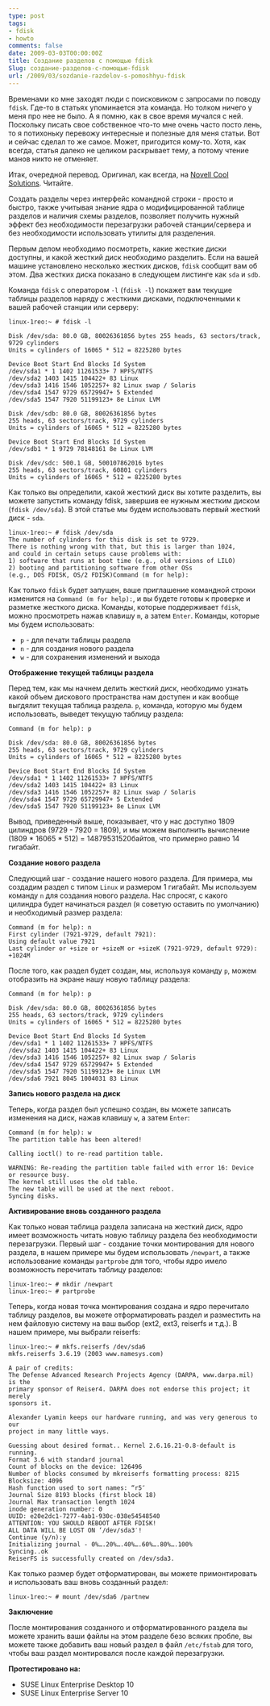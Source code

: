 ```yaml
---
type: post
tags:
- fdisk
- howto
comments: false
date: 2009-03-03T00:00:00Z
title: Создание разделов с помощью fdisk
Slug: создание-разделов-с-помощью-fdisk
url: /2009/03/sozdanie-razdelov-s-pomoshhyu-fdisk
---
```


Временами ко мне заходят люди с поисковиком с запросами по поводу `fdisk`. Где-то в статьях упоминается эта команда. Но толком ничего у меня про нее не было. А я помню, как в свое время мучался с ней. Поскольку писать свое собственное что-то мне очень часто посто лень, то я потихоньку перевожу интересные и полезные для меня статьи. Вот и сейчас сделал то же самое. Может, пригодится кому-то. Хотя, как всегда, статья далеко не целиком раскрывает тему, а потому чтение манов никто не отменяет.

Итак, очередной перевод. Оригинал, как всегда, на [Novell Cool Solutions](http://www.novell.com/coolsolutions/feature/19350.html). Читайте.

Создать разделы через интерфейс командной строки - просто и быстро, также учитывая знание ядра о модифицированной таблице разделов и наличия схемы разделов, позволяет получить нужный эффект без необходимости перезагрузки рабочей станции/сервера и без необходимости использовать утилиты для разделения.

Первым делом необходимо посмотреть, какие жесткие диски доступны, и какой жесткий диск необходимо разделить. Если на вашей машине установлено несколько жестких дисков, `fdisk` сообщит вам об этом. Два жестких диска показано в следующем листинге как `sda` и `sdb`.

Команда `fdisk` с оператором `-l` (`fdisk -l`) покажет вам текущие таблицы разделов
наряду с жесткими дисками, подключенными к вашей рабочей станции или серверу:

	linux-1reo:~ # fdisk -l

	Disk /dev/sda: 80.0 GB, 80026361856 bytes 255 heads, 63 sectors/track, 9729 cylinders
	Units = cylinders of 16065 * 512 = 8225280 bytes

	Device Boot Start End Blocks Id System
	/dev/sda1 * 1 1402 11261533+ 7 HPFS/NTFS
	/dev/sda2 1403 1415 104422+ 83 Linux
	/dev/sda3 1416 1546 1052257+ 82 Linux swap / Solaris
	/dev/sda4 1547 9729 65729947+ 5 Extended
	/dev/sda5 1547 7920 51199123+ 8e Linux LVM

	Disk /dev/sdb: 80.0 GB, 80026361856 bytes
	255 heads, 63 sectors/track, 9729 cylinders
	Units = cylinders of 16065 * 512 = 8225280 bytes

	Device Boot Start End Blocks Id System
	/dev/sdb1 * 1 9729 78148161 8e Linux LVM

	Disk /dev/sdc: 500.1 GB, 500107862016 bytes
	255 heads, 63 sectors/track, 60801 cylinders
	Units = cylinders of 16065 * 512 = 8225280 bytes

Как только вы определили, какой жесткий диск вы хотите разделить, вы можете запустить команду fdisk, завершив ее нужным жестким диском (`fdisk /dev/sda`). В этой статье мы будем использовать первый жесткий диск - `sda`.

	linux-1reo:~ # fdisk /dev/sda
	The number of cylinders for this disk is set to 9729.
	There is nothing wrong with that, but this is larger than 1024,
	and could in certain setups cause problems with:
	1) software that runs at boot time (e.g., old versions of LILO)
	2) booting and partitioning software from other OSs
	(e.g., DOS FDISK, OS/2 FDISK)Command (m for help):

Как только `fdisk` будет запущен, ваше приглашение командной строки изменится на `Command (m for help):`, и вы будете готовы к проверке и разметке жесткого диска. Команды, которые поддерживает `fdisk`, можно просмотреть нажав клавишу `m`, а затем `Enter`. Команды, которые мы будем использовать:

  * `p` - для печати таблицы раздела
  * `n` - для создания нового раздела
  * `w` - для сохранения изменений и выхода

**Отображение текущей таблицы раздела**

Перед тем, как мы начнем делить жесткий диск, необходимо узнать какой объем дискового пространства нам доступен и как вообще выгдялит текущая таблица раздела. `p`, команда, которую мы будем использовать, выведет текущую таблицу
раздела:

	Command (m for help): p

	Disk /dev/sda: 80.0 GB, 80026361856 bytes
	255 heads, 63 sectors/track, 9729 cylinders
	Units = cylinders of 16065 * 512 = 8225280 bytes

	Device Boot Start End Blocks Id System
	/dev/sda1 * 1 1402 11261533+ 7 HPFS/NTFS
	/dev/sda2 1403 1415 104422+ 83 Linux
	/dev/sda3 1416 1546 1052257+ 82 Linux swap / Solaris
	/dev/sda4 1547 9729 65729947+ 5 Extended
	/dev/sda5 1547 7920 51199123+ 8e Linux LVM

Вывод, приведенный выше, показывает, что у нас доступно 1809 цилиндров (9729 - 7920 = 1809), и мы можем выполнить вычисление (1809 * 16065 * 512) = 14879531520байтов, что примерно равно 14 гигабайт.

**Создание нового раздела**

Следующий шаг - создание нашего нового раздела. Для примера, мы создадим раздел с типом `Linux` и размером 1 гигабайт. Мы используем команду `n` для создания нового раздела. Нас спросят, с какого цилиндра будет начинаться раздел (я советую оставить по умолчанию) и необходимый размер раздела:

	Command (m for help): n
	First cylinder (7921-9729, default 7921):
	Using default value 7921
	Last cylinder or +size or +sizeM or +sizeK (7921-9729, default 9729): +1024M

После того, как раздел будет создан, мы, используя команду `p`, можем отобразить на экране нашу новую таблицу раздела:

	Command (m for help): p

	Disk /dev/sda: 80.0 GB, 80026361856 bytes
	255 heads, 63 sectors/track, 9729 cylinders
	Units = cylinders of 16065 * 512 = 8225280 bytes

	Device Boot Start End Blocks Id System
	/dev/sda1 * 1 1402 11261533+ 7 HPFS/NTFS
	/dev/sda2 1403 1415 104422+ 83 Linux
	/dev/sda3 1416 1546 1052257+ 82 Linux swap / Solaris
	/dev/sda4 1547 9729 65729947+ 5 Extended
	/dev/sda5 1547 7920 51199123+ 8e Linux LVM
	/dev/sda6 7921 8045 1004031 83 Linux

**Запись нового раздела на диск**

Теперь, когда раздел был успешно создан, вы можете записать изменения на диск, нажав клавишу `w`, а затем `Enter`:

	Command (m for help): w
	The partition table has been altered!

	Calling ioctl() to re-read partition table.

	WARNING: Re-reading the partition table failed with error 16: Device or resource busy.
	The kernel still uses the old table.
	The new table will be used at the next reboot.
	Syncing disks.

**Активирование вновь созданного раздела**

Как только новая таблица раздела записана на жесткий диск, ядро имеет возможность читать новую таблицу раздела без необходимости перезагрузки. Первый шаг - создание точки монтирования для нового раздела, в нашем примере мы будем использовать `/newpart`, а также использование команды `partprobe` для того, чтобы ядро имело возможность перечитать таблицу разделов:

	linux-1reo:~ # mkdir /newpart
	linux-1reo:~ # partprobe

Теперь, когда новая точка монтирования создана и ядро перечитало таблицу разделов, вы можете отформатировать раздел и разместить на нем файловую систему на ваш выбор (ext2, ext3, reiserfs и т.д.). В нашем примере, мы выбрали reiserfs:

	linux-1reo:~ # mkfs.reiserfs /dev/sda6
	mkfs.reiserfs 3.6.19 (2003 www.namesys.com)

	A pair of credits:
	The Defense Advanced Research Projects Agency (DARPA, www.darpa.mil) is the
	primary sponsor of Reiser4. DARPA does not endorse this project; it merely
	sponsors it.

	Alexander Lyamin keeps our hardware running, and was very generous to our
	project in many little ways.

	Guessing about desired format.. Kernel 2.6.16.21-0.8-default is running.
	Format 3.6 with standard journal
	Count of blocks on the device: 126496
	Number of blocks consumed by mkreiserfs formatting process: 8215
	Blocksize: 4096
	Hash function used to sort names: “r5″
	Journal Size 8193 blocks (first block 18)
	Journal Max transaction length 1024
	inode generation number: 0
	UUID: e20e2dc1-7277-4ab1-930c-038e54548540
	ATTENTION: YOU SHOULD REBOOT AFTER FDISK!
	ALL DATA WILL BE LOST ON ‘/dev/sda3′!
	Continue (y/n):y
	Initializing journal - 0%….20%….40%….60%….80%….100%
	Syncing..ok
	ReiserFS is successfully created on /dev/sda3.

Как только размер будет отформатирован, вы можете примонтировать и использовать ваш вновь созданный раздел:

	linux-1reo:~ # mount /dev/sda6 /partnew

**Заключение**

После монтирования созданного и отформатированного раздела вы можете хранить ваши файлы на этом разделе безо всяких пробле, вы можете также добавить ваш новый раздел в файл `/etc/fstab` для того, чтобы ваш раздел монтировался после
каждой перезагрузки.

**Протестировано на:**

  * SUSE Linux Enterprise Desktop 10
  * SUSE Linux Enterprise Server 10

